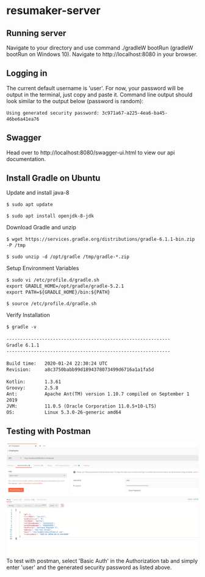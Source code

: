 # resumaker-server

## Running server

Navigate to your directory and use command ./gradleW bootRun (gradleW bootRun on Windows 10). Navigate to http://localhost:8080 in your browser.

## Logging in
The current default username is 'user'. For now, your password will be output in the terminal, just copy and paste it. Command line output should look similar to the output below (password is random):
```
Using generated security password: 3c971a67-a225-4ea6-ba45-46be6a41ea76
```

## Swagger
Head over to http://localhost:8080/swagger-ui.html to view our api documentation.

## Install Gradle on Ubuntu
Update and install java-8
```
$ sudo apt update
```
```
$ sudo apt install openjdk-8-jdk
```

Download Gradle and unzip
```
$ wget https://services.gradle.org/distributions/gradle-6.1.1-bin.zip -P /tmp
```
```
$ sudo unzip -d /opt/gradle /tmp/gradle-*.zip
```

Setup Environment Variables
```
$ sudo vi /etc/profile.d/gradle.sh
export GRADLE_HOME=/opt/gradle/gradle-5.2.1
export PATH=${GRADLE_HOME}/bin:${PATH}
```
```
$ source /etc/profile.d/gradle.sh
```

Verify Installation
```
$ gradle -v

------------------------------------------------------------
Gradle 6.1.1
------------------------------------------------------------

Build time:   2020-01-24 22:30:24 UTC
Revision:     a8c3750babb99d1894378073499d6716a1a1fa5d

Kotlin:       1.3.61
Groovy:       2.5.8
Ant:          Apache Ant(TM) version 1.10.7 compiled on September 1 2019
JVM:          11.0.5 (Oracle Corporation 11.0.5+10-LTS)
OS:           Linux 5.3.0-26-generic amd64
```

## Testing with Postman
![Postman Visualize](/images/postman.png)
To test with postman, select 'Basic Auth' in the Authorization tab and simply enter 'user' and the generated security password as listed above.